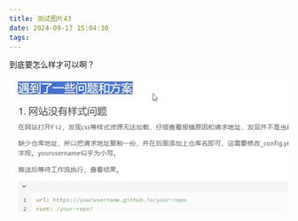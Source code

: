 ```yaml
---
title: 测试图片43
date: 2024-09-17 15:04:30
tags:
---
```

到底要怎么样才可以啊？

![0](<测试图片/CleanShot 2024-09-16 at 16.55.39@2x.png>)